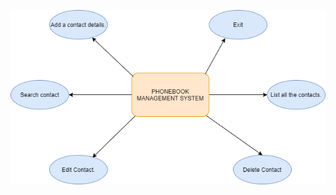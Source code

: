 
![screen](https://github.com/GoutamiJadhav/stepin-Phonebook-Management-System/blob/main/2_Architecture/High%20level%20diagram.png)


